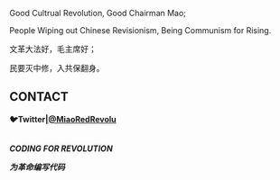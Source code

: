 Good Cultrual Revolution, Good Chairman Mao;

People Wiping out Chinese Revisionism, Being Communism for Rising.

文革大法好，毛主席好；

民要灭中修，入共保翻身。

## CONTACT

__🐦Twitter|[@MiaoRedRevolu](https://twitter.com/MiaoRedRevolu)__

##

___CODING FOR REVOLUTION___

___为革命编写代码___
